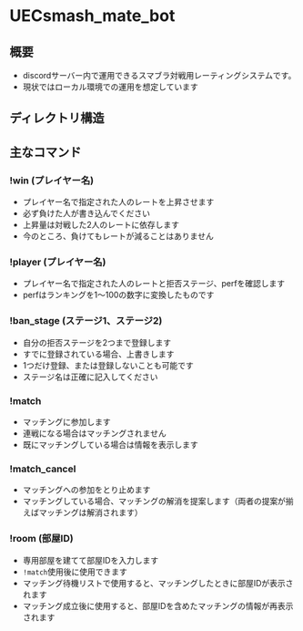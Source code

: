 # UECsmash_mate_bot
## 概要
- discordサーバー内で運用できるスマブラ対戦用レーティングシステムです。
- 現状ではローカル環境での運用を想定しています
## ディレクトリ構造

## 主なコマンド
### !win (プレイヤー名)
- プレイヤー名で指定された人のレートを上昇させます
- 必ず負けた人が書き込んでください
- 上昇量は対戦した2人のレートに依存します
- 今のところ、負けてもレートが減ることはありません
### !player (プレイヤー名)
- プレイヤー名で指定された人のレートと拒否ステージ、perfを確認します
- perfはランキングを1〜100の数字に変換したものです
### !ban_stage (ステージ1、ステージ2)
- 自分の拒否ステージを2つまで登録します
- すでに登録されている場合、上書きします
- 1つだけ登録、または登録しないことも可能です
- ステージ名は正確に記入してください
### !match
- マッチングに参加します
- 連戦になる場合はマッチングされません
- 既にマッチングしている場合は情報を表示します
### !match_cancel
- マッチングへの参加をとり止めます
- マッチングしている場合、マッチングの解消を提案します（両者の提案が揃えばマッチングは解消されます）
### !room (部屋ID)
- 専用部屋を建てて部屋IDを入力します
- `!match`使用後に使用できます
- マッチング待機リストで使用すると、マッチングしたときに部屋IDが表示されます
- マッチング成立後に使用すると、部屋IDを含めたマッチングの情報が再表示されます

